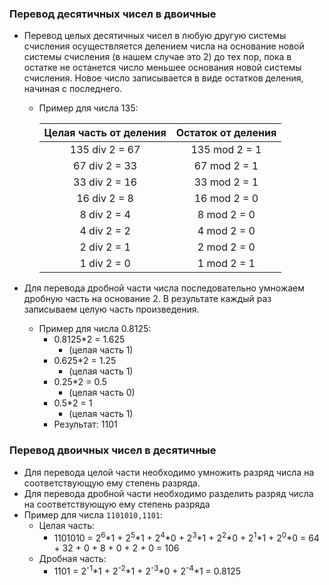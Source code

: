 ### Перевод десятичных чисел в двоичные
+ Перевод целых десятичных чисел в любую другую системы счисления осуществляется делением числа на основание новой системы счисления (в нашем случае это 2) до тех пор, пока в остатке не останется число меньшее основания новой системы счисления. Новое число записывается в виде остатков деления, начиная с последнего.
    + Пример для числа 135:
    
        | Целая часть от деления | Остаток от деления |
        |:----------------------:|:-------------------:
        | 135 div 2 = 67         | 135 mod 2 = 1      |
        | 67 div 2 = 33          | 67 mod 2 = 1       |
        | 33 div 2 = 16          | 33 mod 2 = 1       |
        | 16 div 2 = 8           | 16 mod 2 = 0       |
        | 8 div 2 = 4	         | 8 mod 2 = 0        |
        | 4 div 2 = 2	         | 4 mod 2 = 0        |
        | 2 div 2 = 1	         | 2 mod 2 = 0        |
        | 1 div 2 = 0	         | 1 mod 2 = 1        |
        
+ Для перевода дробной части числа последовательно умножаем дробную часть на основание 2. В результате каждый раз записываем целую часть произведения.
    + Пример для числа 0.8125:
        + 0.8125*2 = 1.625
            + (целая часть 1)
        + 0.625*2 = 1.25
            + (целая часть 1)
        + 0.25*2 = 0.5
            + (целая часть 0)
        + 0.5*2 = 1
            + (целая часть 1)
        + Результат: 1101

### Перевод двоичных чисел в десятичные
+ Для перевода целой части необходимо умножить разряд числа на соответствующую ему степень разряда.
+ Для перевода дробной части необходимо разделить разряд числа на соответствующую ему степень разряда
+ Пример для числа `1101010,1101`:
    + Целая часть:
        + 1101010 = 2<sup>6</sup>*1 + 2<sup>5</sup>*1 + 2<sup>4</sup>*0 + 2<sup>3</sup>*1 + 2<sup>2</sup>*0 + 2<sup>1</sup>*1 + 2<sup>0</sup>*0 = 64 + 32 + 0 + 8 + 0 + 2 + 0 = 106
    + Дробная часть:
        + 1101 = 2<sup>-1</sup>*1 + 2<sup>-2</sup>*1 + 2<sup>-3</sup>*0 + 2<sup>-4</sup>*1 = 0.8125
